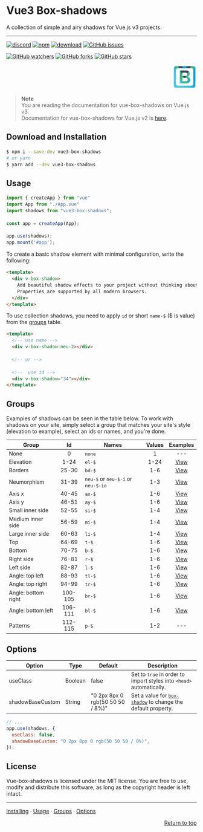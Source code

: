# Vue3 Box-shadows

A collection of simple and airy shadows for Vue.js v3 projects.

---
[![discord][discord-img]][discord]
[![npm][npm-img]][npm]
[![download][download-img]][download]
[![GitHub issues][issues-img]][issues]

[![GitHub watchers](https://img.shields.io/github/watchers/andrejsharapov/vue3-box-shadows?style=social)][watchers]
[![GitHub forks](https://img.shields.io/github/forks/andrejsharapov/vue3-box-shadows.svg?style=social&)][forks]
[![GitHub stars](https://img.shields.io/github/stars/andrejsharapov/vue3-box-shadows.svg?style=social)][stars]

<p align="right">
<img alt="vue-box-shadows" width="64" height="64" src="https://raw.githubusercontent.com/andrejsharapov/vue3-box-shadows/v1.1.0/logo.svg">
</p>

> **Note**  
> You are reading the documentation for vue-box-shadows on Vue.js v3.  
> Documentation for vue-box-shadows for Vue.js v2 is [here](https://github.com/andrejsharapov/vue-box-shadows).

## Download and Installation

```bash
$ npm i --save-dev vue3-box-shadows
# or yarn
$ yarn add --dev vue3-box-shadows
```

## Usage

```ts
import { createApp } from "vue"
import App from "./App.vue"
import shadows from "vue3-box-shadows";

const app = createApp(App);

app.use(shadows);
app.mount('#app');
```

To create a basic shadow element with minimal configuration, write the following:

```html
<template>
  <div v-box-shadow>
    Add beautiful shadow effects to your project without thinking about CSS.
    Properties are supported by all modern browsers.
  </div>
</template>
```

To use collection shadows, you need to apply `id` or short `name-$` ($ is value) from the [groups](#groups) table.

```html
<template>
  <!-- use name -->
  <div v-box-shadow:neu-2></div>

  <!-- or -->

  <!--  use id -->
  <div v-box-shadow="34"></div>
</template>
```

## Groups

Examples of shadows can be seen in the table below. To work with shadows on your site, simply select a group that matches your site's style (elevation to example), select an ids or names, and you're done.

| Group               |   Id    | Names                              | Values |    Examples    |
| ------------------- | :-----: | ---------------------------------- | :----: | :------------: |
| None                |    0    | `none`                             |   1    |      ---       |
| Elevation           |  1-24   | `el-$`                             |  1-24  | [View][ex-el]  |
| Borders             |  25-30  | `bd-$`                             |  1-6   | [View][ex-bd]  |
| Neumorphism         |  31-39  | `neu-$` or `neu-$-i` or `neu-$-io` |  1-3   | [View][ex-neu] |
| Axis x              |  40-45  | `ax-$`                             |  1-6   | [View][ex-ax]  |
| Axis y              |  46-51  | `ay-$`                             |  1-6   | [View][ex-ay]  |
| Small inner side    |  52-55  | `si-$`                             |  1-4   | [View][ex-si]  |
| Medium inner side   |  56-59  | `mi-$`                             |  1-4   | [View][ex-mi]  |
| Large inner side    |  60-63  | `li-$`                             |  1-4   | [View][ex-li]  |
| Top                 |  64-69  | `t-$`                              |  1-6   |  [View][ex-t]  |
| Bottom              |  70-75  | `b-$`                              |  1-6   |  [View][ex-b]  |
| Right side          |  76-81  | `r-$`                              |  1-6   |  [View][ex-r]  |
| Left side           |  82-87  | `l-$`                              |  1-6   |  [View][ex-l]  |
| Angle: top left     |  88-93  | `tl-$`                             |  1-6   | [View][ex-tl]  |
| Angle: top right    |  94-99  | `tr-$`                             |  1-6   | [View][ex-tr]  |
| Angle: bottom right | 100-105 | `br-$`                             |  1-6   | [View][ex-br]  |
| Angle: bottom left  | 106-111 | `bl-$`                             |  1-6   | [View][ex-bl]  |
| Patterns            | 112-115 | `p-$`                              |  1-2   |      ---       |

## Options

| Option           | Type    | Default                          | Description                                                          |
| ---------------- | ------- | -------------------------------- | -------------------------------------------------------------------- |
| useClass         | Boolean | false                            | Set to `true` in order to import styles into `<head>` automatically. |
| shadowBaseCustom | String  | "0 2px 8px 0 rgb(50 50 50 / 8%)" | Set a value for [`box-shadow`](https://developer.mozilla.org/en-US/docs/Web/CSS/box-shadow) to change the default property. |

```js
// ...
app.use(shadows, {
  useClass: false,
  shadowBaseCustom: "0 2px 8px 0 rgb(50 50 50 / 8%)",
});

```

## License

Vue-box-shadows is licensed under the MIT license. You are free to use, modify and distribute this software, as long as the copyright header is left intact.

---

[Installing](#download-and-installation) · [Usage](#usage) · [Groups](#groups) · [Options](#options)

<p align="right">
<a href="#vue3-box-shadows">Return to top</a>
</p>

<!--  -->

[discord]: https://discord.gg/XtT4Hdf3
[discord-img]: https://img.shields.io/badge/discord-channel-5865f2.svg
[npm]: https://www.npmjs.com/package/vue3-box-shadows
[npm-img]: https://img.shields.io/npm/v/vue3-box-shadows?color=c53635
[download]: https://www.npmjs.com/package/vue3-box-shadows
[download-img]: https://img.shields.io/npm/dm/vue3-box-shadows.svg

<!--  -->

[issues]: https://github.com/andrejsharapov/vue3-box-shadows/issues/
[issues-img]: https://img.shields.io/github/issues/andrejsharapov/vue3-box-shadows.svg

<!-- GitHub buttons -->

[watchers]: https://github.com/andrejsharapov/vue3-box-shadows/watchers/
[forks]: https://github.com/andrejsharapov/vue3-box-shadows/network/
[stars]: https://github.com/andrejsharapov/vue3-box-shadows/stargazers/

<!--Examples  -->

[ex-el]: https://codesandbox.io/s/v-b-s-1-0-4-elevation-w22j9h?file=/src/App.vue
[ex-bd]: https://codesandbox.io/s/v-b-s-1-0-4-bd-merco1?file=/src/App.vue
[ex-neu]: https://codesandbox.io/s/v-b-s-1-0-4-neumorphism-0pnb12?file=/src/App.vu
[ex-ax]: https://codesandbox.io/s/v-b-s-1-0-4-axis-x-msdqlx?file=/src/App.vue
[ex-ay]: https://codesandbox.io/s/v-b-s-1-0-4-axis-y-nzd9gm?file=/src/App.vue
[ex-si]: https://codesandbox.io/s/v-b-s-1-0-4-si-rppl4t?file=/src/App.vue
[ex-mi]: https://codesandbox.io/s/v-b-s-1-0-4-mi-pcisfe?file=/src/App.vue
[ex-li]: https://codesandbox.io/s/v-b-s-1-0-4-li-yu3hf1?file=/src/App.vue
[ex-t]: https://codesandbox.io/s/v-b-s-1-0-4-top-wezz49?file=/src/App.vue
[ex-b]: https://codesandbox.io/s/v-b-s-1-0-4-bottom-t7fjxr?file=/src/App.vue
[ex-r]: https://codesandbox.io/s/v-b-s-1-0-4-right-vjc7f1?file=/src/App.vue
[ex-l]: https://codesandbox.io/s/v-b-s-1-0-4-left-jz580s?file=/src/App.vue
[ex-tl]: https://codesandbox.io/s/v-b-s-1-0-4-tl-ir0icl?file=/src/App.vue
[ex-tr]: https://codesandbox.io/s/v-b-s-1-0-4-tr-mvskqv?file=/src/App.vue
[ex-br]: https://codesandbox.io/s/v-b-s-1-0-4-br-ktwumh?file=/src/App.vue
[ex-bl]: https://codesandbox.io/s/v-b-s-1-0-4-bl-g231ml?file=/src/App.vue
